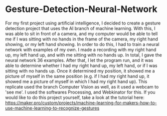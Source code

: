 # Gesture-Detection-Neural-Network
For my first project using artificial intelligence, I decided to create a gesture detection project that uses the AI branch of 
machine learning. With this, I was able to sit in front of a camera, and my computer would be able to tell me if I was sitting 
with no hands in the frame of the camera, my right hand showing, or my left hand showing. In order to do this, I had to train a 
neural network with examples of my own. I made a recording with my right hand up, my left hand up, and with me sitting with no hands up. 
In total, I gave the neural network 36 examples. After that, I let the program run, and it was able to determine whether I had my right 
hand up, my left hand, or if I was sitting with no hands up. Once it determined my position, it showed me a picture of myself in the 
same position (e.g. if I had my right hand up, it showed me a picture of myself in which I had my right hand up). This replicate 
used the branch Computer Vision as well, as it used a webcam to 'see me'. I used the softwares Processing, and Webkinator for this. If you would like to do this project yourself, take a look at the tutorial here: https://maker.pro/custom/projects/machine-learning-for-makers-how-to-use-machine-learning-to-recognize-gestures
